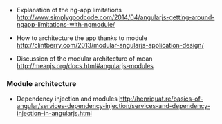 * Explanation of the ng-app limitations     
http://www.simplygoodcode.com/2014/04/angularjs-getting-around-ngapp-limitations-with-ngmodule/

* How to architecture the app thanks to module    
http://clintberry.com/2013/modular-angularjs-application-design/

* Discussion of the modular architecture of mean      
http://meanjs.org/docs.html#angularjs-modules

### Module architecture 

* Dependency injection and modules
http://henriquat.re/basics-of-angular/services-dependency-injection/services-and-dependency-injection-in-angularjs.html

